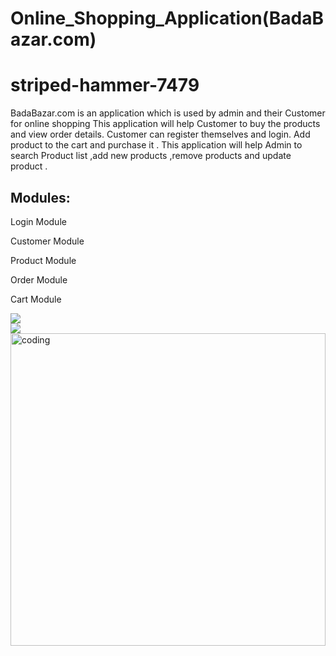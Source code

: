 # Online_Shopping_Application(BadaBazar.com)
# striped-hammer-7479
BadaBazar.com is an  application which is used by admin and their Customer for online shopping 
This application will help Customer to buy the products and view order details.
Customer can register themselves and login. Add product to the cart and purchase it .
This application will help Admin to search Product list ,add new products ,remove products and update product .
<h2>Modules:</h2>
	<p>Login Module</p>
	<p>Customer Module</p>
	<p>Product Module</p>
	<p>Order Module</p>
	<p>Cart Module</p>
<img src="https://drive.google.com/file/d/1gnDVff9Jf09BZgOw_aWBfOT8Lzg6PRmU/view?usp=sharing">
</br>
<img src="https://drive.google.com/file/d/1QawenUgnWYuEN9CNYzsxJpx6mgfPFimz/view?usp=sharing">
<img align="center" width="100%" height="500"  alt = "coding" width = "500"  src = "https://github.com/nitya-nb/Online-Hardware-and-software-support-system/blob/main/ERD/ERD%20Online%20Hardware%20and%20Software%20Support%20System_page-0001.jpg?raw=true">
